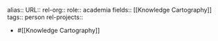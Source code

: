 alias::
URL::
rel-org::
role:: academia
fields:: [[Knowledge Cartography]] 
tags:: person
rel-projects::


- #[[Knowledge Cartography]]